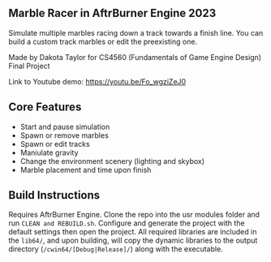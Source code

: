## Marble Racer in AftrBurner Engine 2023
Simulate multiple marbles racing down a track towards a finish line. You can build a custom track marbles or edit the preexisting one.

Made by Dakota Taylor for CS4560 (Fundamentals of Game Engine Design) Final Project

Link to Youtube demo: https://youtu.be/Fo_wgziZeJ0

## Core Features
* Start and pause simulation
* Spawn or remove marbles
* Spawn or edit tracks
* Maniulate gravity
* Change the environment scenery (lighting and skybox)
* Marble placement and time upon finish

## Build Instructions
Requires AftrBurner Engine. Clone the repo into the usr modules folder and run `CLEAN and REBUILD.sh`. Configure and generate the project with the default settings then open the project. All required libraries are included in the `lib64/`, and upon building, will copy the dynamic libraries to the output directory (`/cwin64/[Debug|Release]/`) along with the executable. 
